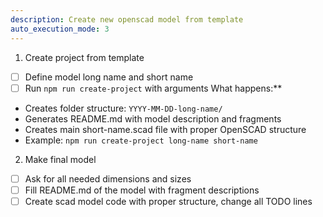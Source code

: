 ```yaml
---
description: Create new openscad model from template
auto_execution_mode: 3
---
```


1. Create project from template
- [ ] Define model long name and short name
- [ ] Run `npm run create-project` with arguments
What happens:**
- Creates folder structure: `YYYY-MM-DD-long-name/`
- Generates README.md with model description and fragments
- Creates main short-name.scad file with proper OpenSCAD structure
- Example: `npm run create-project long-name short-name`

2. Make final model
- [ ] Ask for all needed dimensions and sizes
- [ ] Fill README.md of the model with fragment descriptions
- [ ] Create scad model code with proper structure, change all TODO lines
